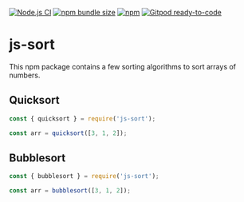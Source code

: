 [![Node.js CI](https://github.com/philskat/js-sort/workflows/Node.js%20CI/badge.svg)](https://github.com/philskat/js-sort/actions/workflows/npm-ci.yml)
[![npm bundle size](https://img.shields.io/bundlephobia/min/@philskat/js-sort)](https://bundlephobia.com/result?p=@philskat/js-sort)
[![npm](https://img.shields.io/npm/v/@philskat/js-sort)](https://www.npmjs.com/package/@philskat/js-sort)
[![Gitpod ready-to-code](https://img.shields.io/badge/Gitpod-ready--to--code-blue?logo=gitpod)](https://gitpod.io/#https://github.com/philskat/js-sort)

# js-sort

This npm package contains a few sorting algorithms to sort arrays of numbers.

## Quicksort

```js
const { quicksort } = require('js-sort');

const arr = quicksort([3, 1, 2]);
```

## Bubblesort

```js
const { bubblesort } = require('js-sort');

const arr = bubblesort([3, 1, 2]);
```
